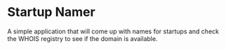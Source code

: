<h1>Startup Namer</h1>
<p>A simple application that will come up with names for startups and check the WHOIS registry to see if the domain is available.</p>